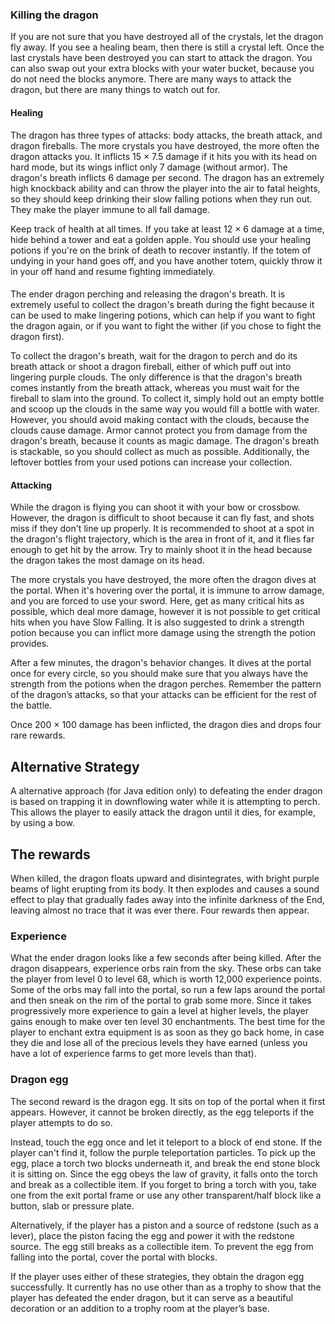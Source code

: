 ### Killing the dragon
If you are not sure that you have destroyed all of the crystals, let the dragon fly away. If you see a healing beam, then there is still a crystal left. Once the last crystals have been destroyed you can start to attack the dragon. You can also swap out your extra blocks with your water bucket, because you do not need the blocks anymore. There are many ways to attack the dragon, but there are many things to watch out for.

#### Healing
The dragon has three types of attacks: body attacks, the breath attack, and dragon fireballs. The more crystals you have destroyed, the more often the dragon attacks you. It inflicts 15 × 7.5 damage if it hits you with its head on hard mode, but its wings inflict only 7 damage (without armor). The dragon's breath inflicts 6 damage per second. The dragon has an extremely high knockback ability and can throw the player into the air to fatal heights, so they should keep drinking their slow falling potions when they run out. They make the player immune to all fall damage.

Keep track of health at all times. If you take at least 12 × 6 damage at a time, hide behind a tower and eat a golden apple. You should use your healing potions if you're on the brink of death to recover instantly. If the totem of undying in your hand goes off, and you have another totem, quickly throw it in your off hand and resume fighting immediately.

#### 
The ender dragon perching and releasing the dragon's breath.
It is extremely useful to collect the dragon's breath during the fight because it can be used to make lingering potions, which can help if you want to fight the dragon again, or if you want to fight the wither (if you chose to fight the dragon first).

To collect the dragon's breath, wait for the dragon to perch and do its breath attack or shoot a dragon fireball, either of which puff out into lingering purple clouds. The only difference is that the dragon's breath comes instantly from the breath attack, whereas you must wait for the fireball to slam into the ground. To collect it, simply hold out an empty bottle and scoop up the clouds in the same way you would fill a bottle with water. However, you should avoid making contact with the clouds, because the clouds cause damage. Armor cannot protect you from damage from the dragon's breath, because it counts as magic damage. The dragon's breath is stackable, so you should collect as much as possible. Additionally, the leftover bottles from your used potions can increase your collection.

#### Attacking
While the dragon is flying you can shoot it with your bow or crossbow. However, the dragon is difficult to shoot because it can fly fast, and shots miss if they don't line up properly. It is recommended to shoot at a spot in the dragon's flight trajectory, which is the area in front of it, and it flies far enough to get hit by the arrow. Try to mainly shoot it in the head because the dragon takes the most damage on its head.

The more crystals you have destroyed, the more often the dragon dives at the portal. When it's hovering over the portal, it is immune to arrow damage, and you are forced to use your sword. Here, get as many critical hits as possible, which deal more damage, however it is not possible to get critical hits when you have Slow Falling. It is also suggested to drink a strength potion because you can inflict more damage using the strength the potion provides.

After a few minutes, the dragon's behavior changes. It dives at the portal once for every circle, so you should make sure that you always have the strength from the potions when the dragon perches. Remember the pattern of the dragon’s attacks, so that your attacks can be efficient for the rest of the battle.

Once 200 × 100 damage has been inflicted, the dragon dies and drops four rare rewards.

## Alternative Strategy
A alternative approach (for Java edition only) to defeating the ender dragon is based on trapping it in downflowing water while it is attempting to perch.  This allows the player to easily attack the dragon until it dies, for example, by using a bow.




## The rewards
When killed, the dragon floats upward and disintegrates, with bright purple beams of light erupting from its body. It then explodes and causes a sound effect to play that gradually fades away into the infinite darkness of the End, leaving almost no trace that it was ever there. Four rewards then appear.

### Experience
What the ender dragon looks like a few seconds after being killed.
After the dragon disappears, experience orbs rain from the sky. These orbs can take the player from level 0 to level 68, which is worth 12,000 experience points. Some of the orbs may fall into the portal, so run a few laps around the portal and then sneak on the rim of the portal to grab some more. Since it takes progressively more experience to gain a level at higher levels, the player gains enough to make over ten level 30 enchantments. The best time for the player to enchant extra equipment is as soon as they go back home, in case they die and lose all of the precious levels they have earned (unless you have a lot of experience farms to get more levels than that).

### Dragon egg
The second reward is the dragon egg. It sits on top of the portal when it first appears. However, it cannot be broken directly, as the egg teleports if the player attempts to do so. 

Instead, touch the egg once and let it teleport to a block of end stone. If the player can't find it, follow the purple teleportation particles. To pick up the egg, place a torch two blocks underneath it, and break the end stone block it is sitting on. Since the egg obeys the law of gravity, it falls onto the torch and break as a collectible item. If you forget to bring a torch with you, take one from the exit portal frame or use any other transparent/half block like a button, slab or pressure plate.

Alternatively, if the player has a piston and a source of redstone (such as a lever), place the piston facing the egg and power it with the redstone source. The egg still breaks as a collectible item. To prevent the egg from falling into the portal, cover the portal with blocks.

If the player uses either of these strategies, they obtain the dragon egg successfully. It currently has no use other than as a trophy to show that the player has defeated the ender dragon, but it can serve as a beautiful decoration or an addition to a trophy room at the player’s base.

